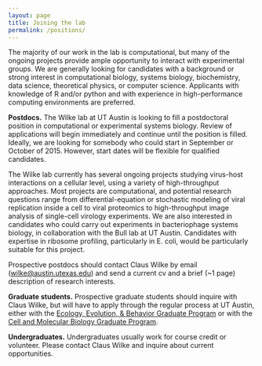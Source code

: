 ```yaml
---
layout: page
title: Joining the lab
permalink: /positions/
---
```



<a id="postdocs"></a>
The majority of our work in the lab is computational, but many of the ongoing projects provide ample opportunity to interact with experimental groups.  We are generally looking for candidates with a background or strong interest in computational biology, systems biology, biochemistry, data science, theoretical physics, or computer science. Applicants with knowledge of R and/or python and with experience in high-performance computing environments are preferred.


**Postdocs.**
The Wilke lab at UT Austin is looking to fill a postdoctoral position in computational or experimental systems biology. Review of applications will begin immediately and continue until the position is filled. Ideally, we are looking for somebody who could start in September or October of 2015. However, start dates will be flexible for qualified candidates.

The Wilke lab currently has several ongoing projects studying virus-host interactions on a cellular level, using a variety of high-throughput approaches. Most projects are computational, and potential research questions range from differential-equation or stochastic modeling of viral replication inside a cell to viral proteomics to high-throughput image analysis of single-cell virology experiments. We are also interested in candidates who could carry out experiments in bacteriophage systems biology, in collaboration with the Bull lab at UT Austin. Candidates with expertise in ribosome profiling, particularly in E. coli, would be particularly suitable for this project.

Prospective postdocs should contact Claus Wilke by email (wilke@austin.utexas.edu) and send a current cv and a brief (~1 page) description of research interests. 

**Graduate students.**
Prospective graduate students should inquire with Claus Wilke, but will have to apply through the regular process at UT Austin, either with the [Ecology, Evolution, & Behavior Graduate Program](http://www.biosci.utexas.edu/graduate/eeb/) or with the [Cell and Molecular Biology Graduate Program](https://icmb.utexas.edu/cmb/).

**Undergraduates.**
Undergraduates usually work for course credit or volunteer. Please contact Claus Wilke and inquire about current opportunities.
